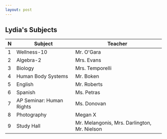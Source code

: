 ```yaml
---
layout: post
---
```


##  Lydia's Subjects

N | Subject                 | Teacher
--|-------------------------|--------------------------------------------
1 | Wellness-10             | Mr. O'Gara
2 | Algebra-2               | Mrs. Evans
3 | Biology                 | Mrs. Temporelli
4 | Human Body Systems      | Mr. Boken
5 | English                 | Mr. Roberts
6 | Spanish                 | Ms. Petras
7 | AP Seminar: Human Rights| Ms. Donovan
8 | Photography             | Megan X
9 | Study Hall              | Mr. Melangonis, Mrs. Darlington, Mr. Nielson
